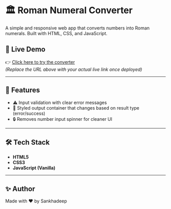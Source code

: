 # 🏛️ Roman Numeral Converter

A simple and responsive web app that converts numbers into Roman numerals. Built with HTML, CSS, and JavaScript.

## 🚀 Live Demo

👉 [Click here to try the converter](https://sankhadeep02.github.io/Web-development/Roman-Numeral-Converter/)  
*(Replace the URL above with your actual live link once deployed)*

---

## 🔢 Features

- ⚠️ Input validation with clear error messages
- 🎨 Styled output container that changes based on result type (error/success)
- 🔒 Removes number input spinner for cleaner UI

---

## 🛠️ Tech Stack

- **HTML5**
- **CSS3**
- **JavaScript (Vanilla)**

---

## ✨ Author

Made with ❤️ by Sankhadeep 
